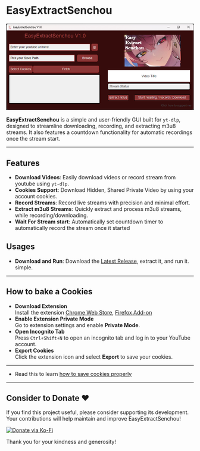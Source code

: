 # EasyExtractSenchou
![Program Gui](https://github.com/ShimamuX/EasyExtractSenchou/blob/main/guishot.png?raw=true)

**EasyExtractSenchou** is a simple and user-friendly GUI built for `yt-dlp`, designed to streamline downloading, recording, and extracting m3u8 streams. It also features a countdown functionality for automatic recordings once the stream start.

---

## Features
- **Download Videos**: Easily download videos or record stream from youtube using `yt-dlp`.
- **Cookies Support**: Download Hidden, Shared Private Video by using your account cookies.
- **Record Streams**: Record live streams with precision and minimal effort.
- **Extract m3u8 Streams**: Quickly extract and process m3u8 streams, while recording/downloading.
- **Wait For Stream start**: Automatically set countdown timer to automatically record the stream once it started

## Usages
- **Download and Run**: Download the [Latest Release](https://github.com/ShimamuX/EasyExtractSenchou/releases), extract it, and run it. simple.
---
## How to bake a Cookies
- **Download Extension**  
   Install the extension
   [Chrome Web Store](https://chromewebstore.google.com/detail/get-cookiestxt-locally/cclelndahbckbenkjhflpdbgdldlbecc),
   [Firefox Add-on](https://addons.mozilla.org/en-US/firefox/addon/get-cookies-txt-locally/)
- **Enable Extension Private Mode**  
   Go to extension settings and enable **Private Mode**.
- **Open Incognito Tab**  
   Press `Ctrl+Shift+N` to open an incognito tab and log in to your YouTube account.
- **Export Cookies**  
   Click the extension icon and select **Export** to save your cookies.
---
 - Read this to learn [how to save cookies properly](https://github.com/yt-dlp/yt-dlp/wiki/Extractors)
---

## Consider to Donate ❤️
If you find this project useful, please consider supporting its development. Your contributions will help maintain and improve EasyExtractSenchou!

[![Donate via Ko-Fi](https://img.shields.io/badge/Donate-KoFi-blue.svg)](https://ko-fi.com/shimamux)

Thank you for your kindness and generosity!

